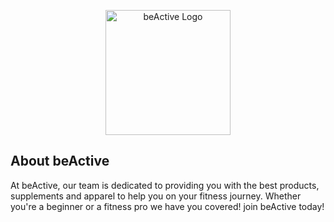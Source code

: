 <p align="center">
  <a href="https://cs2team23.cs2410-web01pvm.aston.ac.uk/beactive/public/" target="_blank">
    <img src="https://cs2team23.cs2410-web01pvm.aston.ac.uk/beactive/public/images/Team23 Logo No background.png" width="200" alt="beActive Logo">
  </a>
</p>

## About beActive

At beActive, our team is dedicated to providing you with the best products, supplements and apparel to help you on your fitness journey. Whether you're a beginner or a fitness pro we have you covered! join beActive today!
